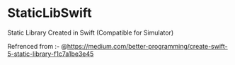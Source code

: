 # StaticLibSwift
Static Library Created in Swift (Compatible for Simulator)

Refrenced from :- @https://medium.com/better-programming/create-swift-5-static-library-f1c7a1be3e45
